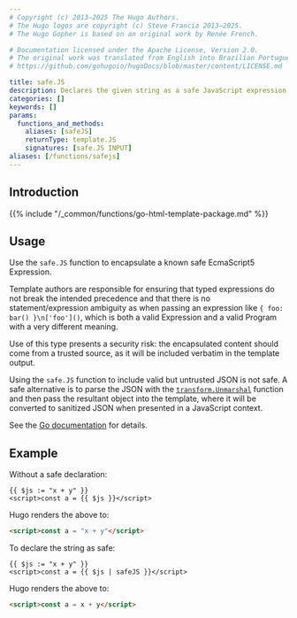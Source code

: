 ```yaml
---
# Copyright (c) 2013–2025 The Hugo Authors.
# The Hugo logos are copyright (c) Steve Francia 2013–2025.
# The Hugo Gopher is based on an original work by Renée French.

# Documentation licensed under the Apache License, Version 2.0.
# The original work was translated from English into Brazilian Portuguese.
# https://github.com/gohugoio/hugoDocs/blob/master/content/LICENSE.md

title: safe.JS
description: Declares the given string as a safe JavaScript expression.
categories: []
keywords: []
params:
  functions_and_methods:
    aliases: [safeJS]
    returnType: template.JS
    signatures: [safe.JS INPUT]
aliases: [/functions/safejs]
---
```


## Introduction

{{% include "/_common/functions/go-html-template-package.md" %}}

## Usage

Use the `safe.JS` function to encapsulate a known safe EcmaScript5 Expression.

Template authors are responsible for ensuring that typed expressions do not break the intended precedence and that there is no statement/expression ambiguity as when passing an expression like `{ foo: bar() }\n['foo']()`, which is both a valid Expression and a valid Program with a very different meaning.

Use of this type presents a security risk: the encapsulated content should come from a trusted source, as it will be included verbatim in the template output.

Using the `safe.JS` function to include valid but untrusted JSON is not safe. A safe alternative is to parse the JSON with the [`transform.Unmarshal`] function and then pass the resultant object into the template, where it will be converted to sanitized JSON when presented in a JavaScript context.

[`transform.Unmarshal`]: /functions/transform/unmarshal/

See the [Go documentation] for details.

[Go documentation]: https://pkg.go.dev/html/template#JS

## Example

Without a safe declaration:

```go-html-template
{{ $js := "x + y" }}
<script>const a = {{ $js }}</script>
```

Hugo renders the above to:

```html
<script>const a = "x + y"</script>
```

To declare the string as safe:

```go-html-template
{{ $js := "x + y" }}
<script>const a = {{ $js | safeJS }}</script>
```

Hugo renders the above to:

```html
<script>const a = x + y</script>
```
